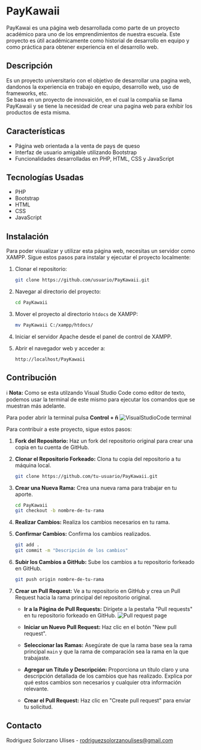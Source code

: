 # PayKawaii

PayKawai es una página web desarrollada como parte de un proyecto académico para uno de los emprendimientos de nuestra escuela. Este proyecto es útil académicamente como historial de desarrollo en equipo y como práctica para obtener experiencia en el desarrollo web.

## Descripción

Es un  proyecto universitario con el objetivo de desarrollar una pagina web, dandonos la experiencia en trabajo en equipo, desarrollo web, uso de frameworks, etc. <br>
Se basa en un proyecto de innovaición, en el cual la compañia se llama PayKawaii y se tiene la necesidad de crear una pagina web para exhibir los productos de esta misma.

## Características

- Página web orientada a la venta de pays de queso
- Interfaz de usuario amigable utilizando Bootstrap
- Funcionalidades desarrolladas en PHP, HTML, CSS y JavaScript

## Tecnologías Usadas

- PHP
- Bootstrap
- HTML
- CSS
- JavaScript

## Instalación
 
Para poder visualizar y utilizar esta página web, necesitas un servidor como XAMPP. Sigue estos pasos para instalar y ejecutar el proyecto localmente:

1. Clonar el repositorio:
   
    ```bash
    git clone https://github.com/usuario/PayKawaii.git
    ```

2. Navegar al directorio del proyecto:

    ```bash
    cd PayKawaii
    ```

3. Mover el proyecto al directorio `htdocs` de XAMPP:

    ```bash
    mv PayKawaii C:/xampp/htdocs/
    ```

4. Iniciar el servidor Apache desde el panel de control de XAMPP.

5. Abrir el navegador web y acceder a:

    ```
    http://localhost/PayKawaii
    ```

## Contribución
:information_source: **Nota:** Como se esta utilzando Visual Studio Code como editor de texto, podemos usar la terminal de este mismo para ejecutar los comandos que se muestran más adelante. <br>

 Para poder abrir la terminal pulsa <strong>Control + ñ</strong>
 ![VisualStudioCode terminal](https://github.com/UlisesRS1/PayKawaii/assets/119071486/7f7b1855-eaf1-4e85-96ba-6b249cd5aef0)

Para contribuir a este proyecto, sigue estos pasos:


1. **Fork del Repositorio:**
   Haz un fork del repositorio original para crear una copia en tu cuenta de GitHub.

2. **Clonar el Repositorio Forkeado:**
   Clona tu copia del repositorio a tu máquina local.

    ```bash
    git clone https://github.com/tu-usuario/PayKawaii.git
    ```

3. **Crear una Nueva Rama:**
   Crea una nueva rama para trabajar en tu aporte.

    ```bash
    cd PayKawaii
    git checkout -b nombre-de-tu-rama
    ```

4. **Realizar Cambios:**
   Realiza los cambios necesarios en tu rama.

5. **Confirmar Cambios:**
   Confirma los cambios realizados.

    ```bash
    git add .
    git commit -m "Descripción de los cambios"
    ```

6. **Subir los Cambios a GitHub:**
   Sube los cambios a tu repositorio forkeado en GitHub.

    ```bash
    git push origin nombre-de-tu-rama
    ```

7. **Crear un Pull Request:**
   Ve a tu repositorio en GitHub y crea un Pull Request hacia la rama principal del repositorio original.

    - **Ir a la Página de Pull Requests:**
      Dirígete a la pestaña "Pull requests" en tu repositorio forkeado en GitHub.
      ![Pull request page](https://github.com/UlisesRS1/PayKawaii/assets/119071486/cc728d34-3b05-4184-9f79-37038c0fbae1)
    
    - **Iniciar un Nuevo Pull Request:**
      Haz clic en el botón "New pull request".
    
    - **Seleccionar las Ramas:**
      Asegúrate de que la rama base sea la rama principal `main` y que la rama de comparación sea la rama en la que trabajaste.
    
    - **Agregar un Título y Descripción:**
      Proporciona un título claro y una descripción detallada de los cambios que has realizado. Explica por qué estos cambios son necesarios y cualquier otra información relevante.
    
    - **Crear el Pull Request:**
      Haz clic en "Create pull request" para enviar tu solicitud.

## Contacto
 
Rodriguez Solorzano Ulises - [rodriguezsolorzanoulises@gmail.com](mailto:rodriguezsolorzanoulises@gmail.com)
